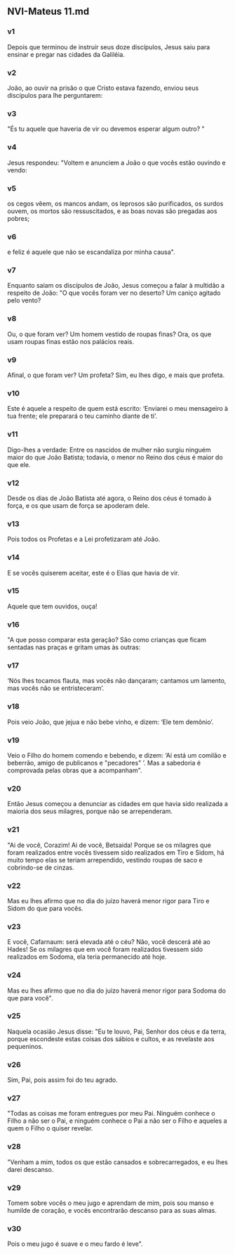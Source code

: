 ## NVI-Mateus 11.md
### v1
 Depois que terminou de instruir seus doze discípulos, Jesus saiu para ensinar e pregar nas cidades da Galiléia.
### v2
 João, ao ouvir na prisão o que Cristo estava fazendo, enviou seus discípulos para lhe perguntarem:
### v3
 "És tu aquele que haveria de vir ou devemos esperar algum outro? "
### v4
 Jesus respondeu: "Voltem e anunciem a João o que vocês estão ouvindo e vendo:
### v5
 os cegos vêem, os mancos andam, os leprosos são purificados, os surdos ouvem, os mortos são ressuscitados, e as boas novas são pregadas aos pobres;
### v6
 e feliz é aquele que não se escandaliza por minha causa".
### v7
 Enquanto saíam os discípulos de João, Jesus começou a falar à multidão a respeito de João: "O que vocês foram ver no deserto? Um caniço agitado pelo vento?
### v8
 Ou, o que foram ver? Um homem vestido de roupas finas? Ora, os que usam roupas finas estão nos palácios reais.
### v9
 Afinal, o que foram ver? Um profeta? Sim, eu lhes digo, e mais que profeta.
### v10
 Este é aquele a respeito de quem está escrito: ‘Enviarei o meu mensageiro à tua frente; ele preparará o teu caminho diante de ti’.
### v11
 Digo-lhes a verdade: Entre os nascidos de mulher não surgiu ninguém maior do que João Batista; todavia, o menor no Reino dos céus é maior do que ele.
### v12
 Desde os dias de João Batista até agora, o Reino dos céus é tomado à força, e os que usam de força se apoderam dele.
### v13
 Pois todos os Profetas e a Lei profetizaram até João.
### v14
 E se vocês quiserem aceitar, este é o Elias que havia de vir.
### v15
 Aquele que tem ouvidos, ouça!
### v16
 "A que posso comparar esta geração? São como crianças que ficam sentadas nas praças e gritam umas às outras:
### v17
 ‘Nós lhes tocamos flauta, mas vocês não dançaram; cantamos um lamento, mas vocês não se entristeceram’.
### v18
 Pois veio João, que jejua e não bebe vinho, e dizem: ‘Ele tem demônio’.
### v19
 Veio o Filho do homem comendo e bebendo, e dizem: ‘Aí está um comilão e beberrão, amigo de publicanos e "pecadores" ’. Mas a sabedoria é comprovada pelas obras que a acompanham".
### v20
 Então Jesus começou a denunciar as cidades em que havia sido realizada a maioria dos seus milagres, porque não se arrependeram.
### v21
 "Ai de você, Corazim! Ai de você, Betsaida! Porque se os milagres que foram realizados entre vocês tivessem sido realizados em Tiro e Sidom, há muito tempo elas se teriam arrependido, vestindo roupas de saco e cobrindo-se de cinzas.
### v22
 Mas eu lhes afirmo que no dia do juízo haverá menor rigor para Tiro e Sidom do que para vocês.
### v23
 E você, Cafarnaum: será elevada até o céu? Não, você descerá até ao Hades! Se os milagres que em você foram realizados tivessem sido realizados em Sodoma, ela teria permanecido até hoje.
### v24
 Mas eu lhes afirmo que no dia do juízo haverá menor rigor para Sodoma do que para você".
### v25
 Naquela ocasião Jesus disse: "Eu te louvo, Pai, Senhor dos céus e da terra, porque escondeste estas coisas dos sábios e cultos, e as revelaste aos pequeninos.
### v26
 Sim, Pai, pois assim foi do teu agrado.
### v27
 "Todas as coisas me foram entregues por meu Pai. Ninguém conhece o Filho a não ser o Pai, e ninguém conhece o Pai a não ser o Filho e aqueles a quem o Filho o quiser revelar.
### v28
 "Venham a mim, todos os que estão cansados e sobrecarregados, e eu lhes darei descanso.
### v29
 Tomem sobre vocês o meu jugo e aprendam de mim, pois sou manso e humilde de coração, e vocês encontrarão descanso para as suas almas.
### v30
 Pois o meu jugo é suave e o meu fardo é leve".

